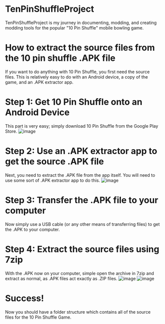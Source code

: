 # TenPinShuffleProject

TenPinShuffleProject is my journey in documenting, modding, and creating modding tools for the popular "10 Pin Shuffle" mobile bowling game.

# How to extract the source files from the 10 pin shuffle .APK file

If you want to do anything with 10 Pin Shuffle, you first need the source files. This is relatively easy to do with an Android device, a copy of the game, and an .APK extractor app.

# Step 1: Get 10 Pin Shuffle onto an Android Device

This part is very easy; simply download 10 Pin Shuffle from the Google Play Store.
![image](https://user-images.githubusercontent.com/97776260/149609793-42399921-53c8-4bbb-b49d-a2e0e7f24b51.png)

# Step 2: Use an .APK extractor app to get the source .APK file

Next, you need to extract the .APK file from the app itself. You will need to use some sort of .APK extractor app to do this.
![image](https://user-images.githubusercontent.com/97776260/149609820-cb81b9ce-f79b-46c4-91ee-136f02256107.png)

# Step 3: Transfer the .APK file to your computer

Now simply use a USB cable (or any other means of transferring files) to get the .APK to your computer.

# Step 4: Extract the source files using 7zip

With the .APK now on your computer, simple open the archive in 7zip and extract as normal, as .APK files act exactly as .ZIP files.
![image](https://user-images.githubusercontent.com/97776260/149609875-44c3189f-0b43-459a-9798-4bb4b1f034f5.png)
![image](https://user-images.githubusercontent.com/97776260/149609886-33e332b6-73b2-4b3e-971a-84cbaf9554a8.png)

# Success!

Now you should have a folder structure which contains all of the source files for the 10 Pin Shuffle Game.

